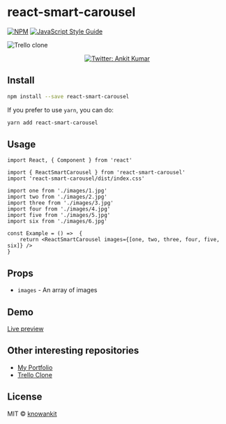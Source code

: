 # react-smart-carousel

[![NPM](https://img.shields.io/npm/v/react-smart-carousel.svg)](https://www.npmjs.com/package/react-smart-carousel) [![JavaScript Style Guide](https://img.shields.io/badge/code_style-standard-brightgreen.svg)](https://standardjs.com)

![Trello clone](https://github.com/knowankit/react-smart-carousel/blob/develop/smart-carousel.gif)
<p align="center">
  <a href="https://twitter.com/knowankit">
    <img alt="Twitter: Ankit Kumar" src="https://img.shields.io/twitter/follow/knowankit.svg?style=social" target="_blank" />
  </a>
</p>

## Install

```bash
npm install --save react-smart-carousel
```

If you prefer to use `yarn`, you can do:

```bash
yarn add react-smart-carousel
```

## Usage

```tsx
import React, { Component } from 'react'

import { ReactSmartCarousel } from 'react-smart-carousel'
import 'react-smart-carousel/dist/index.css'

import one from './images/1.jpg'
import two from './images/2.jpg'
import three from './images/3.jpg'
import four from './images/4.jpg'
import five from './images/5.jpg'
import six from './images/6.jpg'

const Example = () =>  {
    return <ReactSmartCarousel images={[one, two, three, four, five, six]} />
}

```

## Props

* `images` - An array of images

## Demo

[Live preview](https://knowankit.github.io/react-smart-carousel/)

## Other interesting repositories

- [My Portfolio](https://github.com/knowankit/knowankit.com)
- [Trello Clone](https://github.com/knowankit/trello-clone)


## License

MIT © [knowankit](https://github.com/knowankit)
